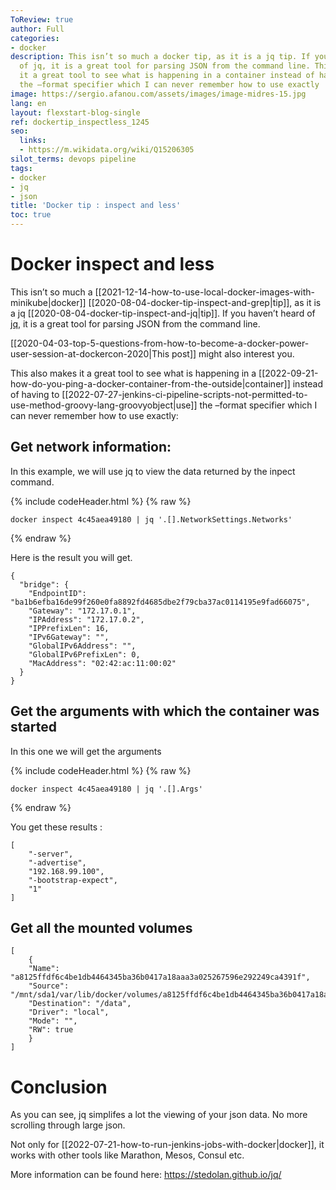 ```yaml
---
ToReview: true
author: Full
categories:
- docker
description: This isn’t so much a docker tip, as it is a jq tip. If you haven’t heard
  of jq, it is a great tool for parsing JSON from the command line. This also makes
  it a great tool to see what is happening in a container instead of having to use
  the –format specifier which I can never remember how to use exactly
image: https://sergio.afanou.com/assets/images/image-midres-15.jpg
lang: en
layout: flexstart-blog-single
ref: dockertip_inspectless_1245
seo:
  links:
  - https://m.wikidata.org/wiki/Q15206305
silot_terms: devops pipeline
tags:
- docker
- jq
- json
title: 'Docker tip : inspect and less'
toc: true
---
```


# Docker inspect and less

This isn’t so much a [[2021-12-14-how-to-use-local-docker-images-with-minikube|docker]] [[2020-08-04-docker-tip-inspect-and-grep|tip]], as it is a jq [[2020-08-04-docker-tip-inspect-and-jq|tip]]. If you haven’t heard of [jq](https://stedolan.github.io/jq/), it is a great tool for parsing JSON from the command line. 

[[2020-04-03-top-5-questions-from-how-to-become-a-docker-power-user-session-at-dockercon-2020|This post]] might also interest you. 

This also makes it a great tool to see what is happening in a [[2022-09-21-how-do-you-ping-a-docker-container-from-the-outside|container]] instead of having to [[2022-07-27-jenkins-ci-pipeline-scripts-not-permitted-to-use-method-groovy-lang-groovyobject|use]] the –format specifier which I can never remember how to use exactly:

## Get network information:

In this example, we will use jq to view the data returned by the inpect command.

{% include codeHeader.html %}
{% raw %}
```
docker inspect 4c45aea49180 | jq '.[].NetworkSettings.Networks'
```
{% endraw %}

Here is the result you will get.

```
{
  "bridge": {
	"EndpointID": "ba1b6efba16de99f260e0fa8892fd4685dbe2f79cba37ac0114195e9fad66075",
	"Gateway": "172.17.0.1",
	"IPAddress": "172.17.0.2",
	"IPPrefixLen": 16,
	"IPv6Gateway": "",
	"GlobalIPv6Address": "",
	"GlobalIPv6PrefixLen": 0,
	"MacAddress": "02:42:ac:11:00:02"
  }
}
```



## Get the arguments with which the container was started

In this one we will get the arguments

{% include codeHeader.html %}
{% raw %}
```
docker inspect 4c45aea49180 | jq '.[].Args'
```
{% endraw %}


You get these results :

```
[
    "-server",
    "-advertise",
    "192.168.99.100",
    "-bootstrap-expect",
    "1"
]
```


## Get all the mounted volumes

```
[
    {
    "Name": "a8125ffdf6c4be1db4464345ba36b0417a18aaa3a025267596e292249ca4391f",
    "Source": "/mnt/sda1/var/lib/docker/volumes/a8125ffdf6c4be1db4464345ba36b0417a18aaa3a025267596e292249ca4391f/_data",
    "Destination": "/data",
    "Driver": "local",
    "Mode": "",
    "RW": true
    }
]
```



# Conclusion

As you can see, jq simplifes a lot the viewing of your json data. 
No more scrolling through large json.

Not only for [[2022-07-21-how-to-run-jenkins-jobs-with-docker|docker]], it works with other tools like  Marathon, Mesos, Consul etc.

More information can be found here: https://stedolan.github.io/jq/